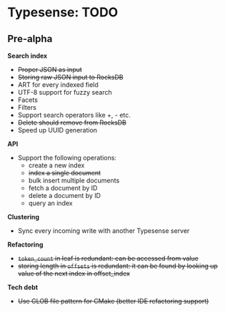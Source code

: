 # Typesense: TODO

## Pre-alpha

**Search index**

- ~~Proper JSON as input~~
- ~~Storing raw JSON input to RocksDB~~
- ART for every indexed field
- UTF-8 support for fuzzy search
- Facets
- Filters
- Support search operators like +, - etc.
- ~~Delete should remove from RocksDB~~
- Speed up UUID generation

**API**

- Support the following operations:
    - create a new index
    - ~~index a single document~~
    - bulk insert multiple documents
    - fetch a document by ID
    - delete a document by ID
    - query an index       

**Clustering**

- Sync every incoming write with another Typesense server

**Refactoring**

- ~~`token_count` in leaf is redundant: can be accessed from value~~
- ~~storing length in `offsets` is redundant: it can be found by looking up value of the next index in offset_index~~

**Tech debt**

- ~~Use GLOB file pattern for CMake (better IDE refactoring support)~~